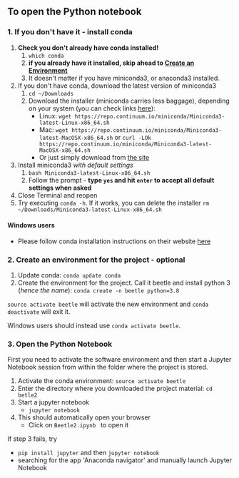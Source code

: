 ## To open the Python notebook

### 1. If you don't have it - install conda
1. **Check you don't already have conda installed!**
    1. `which conda`
    1. **if you already have it installed, skip ahead to [Create an Environment]()**
    1. It doesn't matter if you have miniconda3, or anaconda3 installed.
1. If you don't have conda, download the latest version of miniconda3
    1. `cd ~/Downloads`
    1. Download the installer (miniconda carries less baggage), depending on your system (you can check links [here](https://conda.io/miniconda.html)):
        * Linux: `wget https://repo.continuum.io/miniconda/Miniconda3-latest-Linux-x86_64.sh`
        * Mac: `wget https://repo.continuum.io/miniconda/Miniconda3-latest-MacOSX-x86_64.sh` or ```curl -LOk https://repo.continuum.io/miniconda/Miniconda3-latest-MacOSX-x86_64.sh```
        * Or just simply download from [the site](https://conda.io/miniconda.html)
1. Install miniconda3 *with default settings*
    1. `bash Miniconda3-latest-Linux-x86_64.sh`
    1. Follow the prompt - **type `yes` and hit `enter` to accept all default
    settings when asked**
1. Close Terminal and reopen
1. Try executing `conda -h`. If it works, you can delete the installer ```rm ~/Downloads/Miniconda3-latest-Linux-x86_64.sh```

#### Windows users
* Please follow conda installation instructions on their
website [here](https://docs.conda.io/projects/conda/en/latest/user-guide/install/windows.html)


### 2. Create an environment for the project - optional
1. Update conda: `conda update conda`
1. Create the environment for the project. Call it beetle and install python 3 (*hence the name*):
```conda create -n beetle python=3.8```

 `source activate beetle` will activate the new environment and `conda deactivate` will exit it.

 Windows users should instead use `conda activate beetle`.

### 3. Open the Python Notebook
First you need to activate the software environment and then
start a Jupyter Notebook session from within the folder where the project is
stored.

1. Activate the conda environment: `source activate beetle`
2. Enter the directory where you downloaded the project material:
`cd betle2`
3. Start a jupyter notebook
    * `jupyter notebook`
4. This should automatically open your browser
    * Click on `Beetle2.ipynb ` to open it

If step 3 fails, try
- `pip install jupyter` and then `jupyter notebook`
- searching for the app 'Anaconda navigator' and manually launch Jupyter Notebook
